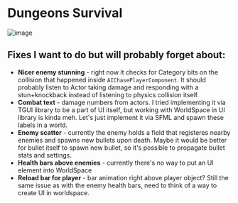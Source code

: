 # Dungeons Survival

![image](https://user-images.githubusercontent.com/9076709/213876773-cdfe19d5-2408-473a-bb7f-fa2528609da3.png)

## Fixes I want to do but will probably forget about:
- **Nicer enemy stunning** - right now it checks for Category bits on the collision that happened inside `AIChasePlayerComponent`. It should probably listen to Actor taking damage and responding with a stun+knockback instead of listening to physics collision itself.
- **Combat text** - damage numbers from actors. I tried implementing it via TGUI library to be a part of UI itself, but working with WorldSpace in UI library is kinda meh. Let's just implement it via SFML and spawn these labels in a world.
- **Enemy scatter** - currently the enemy holds a field that registeres nearby enemies and spawns new bullets upon death. Maybe it would be better for bullet itself to spawn new bullet, so it's possible to propagate bullet stats and settings.
- **Health bars above enemies** - currently there's no way to put an UI element into WorldSpace
- **Reload bar for player**	- bar animation right above player object? Still the same issue as with the enemy health bars, need to think of a way to create UI in worldspace.
